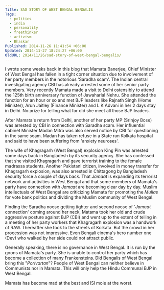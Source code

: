 ```yaml
---
Title: SAD STORY OF WEST BENGAL BENGALIS
Tags:
  - politics
  - india
  - personality
  - freethinker
  - activism
  - Bhaskar
Published: 2014-11-26 11:41:54 +06:00
Updated: 2014-11-27 18:24:27 +06:00
OldURL: 2014/11/26/sad-story-of-west-bengal-bengalis/
---
```


I wrote some weeks back in this blog that Mamata Banerjee, Chief Minister of West Bengal has fallen in a tight corner situation due to involvement of her party members in the notorious 'Saradha scam'. The Indian central investigating agency CBI has already arrested some of her senior party members. Very recently Mamata made a visit to Delhi ostensibly to attend the 125th birth anniversary function of Jawaharlal Nehru. She attended the function for an hour or so and met BJP leaders like Rajnath Singh (Home Minister), Arun Jaitley (Finance Minister) and L K Advani in her 2 days stay in Delhi. No prize for telling what for did she meet all those BJP leaders. 

After Mamata's return from Delhi, another of her party MP (Srinjoy Bose) was arrested by CBI in connection with Saradha scam. Her influential cabinet Minister Madan Mitra was also served notice by CBI for questioning in the same scam. Madan has taken refuse in a State run Kolkata hospital and said to have been suffering from 'anxiety neuroses'. 

The wife of Khagragarh (West Bengal) explosion King Pin was arrested some days back in Bangladesh by its security agency. She has confessed that she visited Khagragarh and gave terrorist training to the female madrassa students. Another Pakistani citizen, involved in money transfer for Khagragarh explosion, was also arrested in Chittagong by Bangladesh security force a couple of days back. That <em>Jamaat</em> is expanding its terrorist network and activities in West Bengal and that some members of Mamata's party have connection with <em>Jamaat</em> are becoming clear day by day. Muslim intellectuals of West Bengal are criticizing Mamata for promoting the <em>Mullas</em> for vote bank politics and dividing the Muslim community of West Bengal.

Finding the Saradha noose getting tighter and second noose of '<em>Jamaat</em> connection' coming around her neck, Matama took her old and crude aggressive posture against BJP (CBI) and went up to the extent of telling in a meeting of her party workers that Khagragarh explosion was a handwork of RAW. Thereafter she took to the streets of Kolkata. But the crowd in her procession was not impressive. Even Bengali cinema's hero number one (Dev) who walked by her side could not attract public. 

Generally speaking, there is no governance in West Bengal. It is run by the goons of Mamata's party. She is unable to control her party which has become a collection of many Frankensteins.  Did Bengalis of West Bengal bring this "<em>Porivartan</em>"? People of West Bengal can neither believe in Communists nor in Mamata. This will only help the Hindu Communal BJP in West Bengal. 

Mamata has become mad at the best and ISI mole at the worst.

